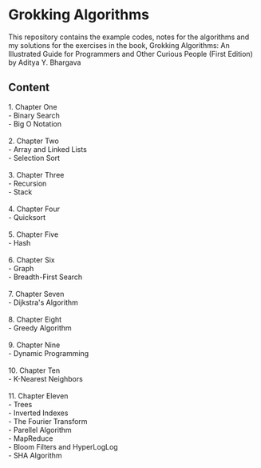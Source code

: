 <h1>Grokking Algorithms</h1>
This repository contains the example codes, notes for the algorithms and my solutions for the exercises in the book, Grokking Algorithms: An Illustrated Guide for Programmers and Other Curious People (First Edition) by Aditya Y. Bhargava

<h2>Content</h2>
1. Chapter One
<br>- Binary Search
<br>- Big O Notation
<br><br>
2. Chapter Two
<br>- Array and Linked Lists
<br>- Selection Sort
<br><br>
3. Chapter Three
<br>- Recursion
<br>- Stack
<br><br>
4. Chapter Four
<br>- Quicksort
  <br><br>
5. Chapter Five
<br>- Hash
<br><br>  
6. Chapter Six
<br>- Graph
<br>- Breadth-First Search
 <br><br> 
7. Chapter Seven
<br>- Dijkstra's Algorithm
<br><br>
8. Chapter Eight
<br>- Greedy Algorithm
<br><br>
9. Chapter Nine
<br>- Dynamic Programming
<br><br>
10. Chapter Ten
<br>- K-Nearest Neighbors
<br><br>
11. Chapter Eleven
<br>- Trees
<br>- Inverted Indexes
<br>- The Fourier Transform
<br>- Parellel Algorithm
<br>- MapReduce
<br>- Bloom Filters and HyperLogLog
<br>- SHA Algorithm
